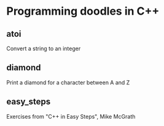 # Programming doodles in C++

## atoi
Convert a string to an integer

## diamond
Print a diamond for a character between A and Z

## easy_steps
Exercises from "C++ in Easy Steps", Mike McGrath
